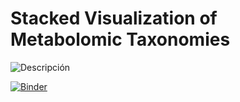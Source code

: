 # Stacked Visualization of Metabolomic Taxonomies
![Descripción](https://github.com/usuario/repositorio/blob/main/ruta/imagen.png?raw=true)

[![Binder](https://mybinder.org/badge_logo.svg)](https://mybinder.org/v2/gh/DouglasVenegas/LC-MS-data-processing/HEAD)
